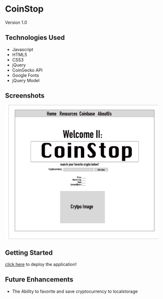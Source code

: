 # CoinStop

Version 1.0

## Technologies Used
* Javascript
* HTML5
* CSS3
* jQuery
* CoinGecko API
* Google Fonts
* jQuery Model


## Screenshots 
![CoinStop](/CoinStopW.png)

 ## Getting Started
 [click here](coinstop.netlify.app) to deploy the application!

 ## Future Enhancements
 * The Ability to favorite and save cryptocurrency to localstorage
